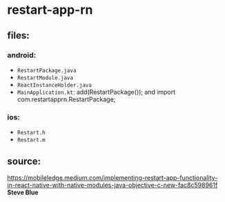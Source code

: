# restart-app-rn

## files:

### android:
- `RestartPackage.java`
- `RestartModule.java`
- `ReactInstanceHolder.java`
- `MainApplication.kt`: add(RestartPackage()); and import com.restartapprn.RestartPackage;

### ios:
- `Restart.h`
- `Restart.m`

## source:
https://mobileledge.medium.com/implementing-restart-app-functionality-in-react-native-with-native-modules-java-objective-c-new-fac8c598961f
**Steve Blue**
